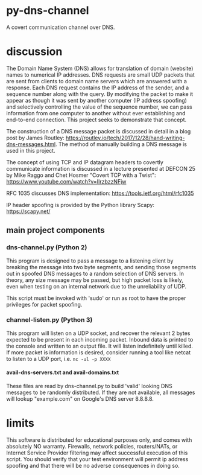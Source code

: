 # py-dns-channel

A covert communication channel over DNS.

# discussion

The Domain Name System (DNS) allows for translation of domain (website) names to numerical IP addresses.  DNS requests are small UDP packets that are sent from clients to domain name servers which are answered with a response.  Each DNS request contains the IP address of the sender, and a sequence number along with the query.  By modifying the packet to make it appear as though it was sent by another computer (IP address spoofing) and selectively controlling the value of the sequence number, we can pass information from one computer to another without ever establishing and end-to-end connection.  This project seeks to demonstrate that concept.  

The construction of a DNS message packet is discussed in detail in a blog post by James Routley: https://routley.io/tech/2017/12/28/hand-writing-dns-messages.html.  The method of manually building a DNS message is used in this project.  

The concept of using TCP and IP datagram headers to covertly communicate information is discussed in a lecture presented at DEFCON 25 by Mike Raggo and Chet Hosmer "Covert TCP with a Twist": https://www.youtube.com/watch?v=IIrzbzzNFjw  

RFC 1035 discusses DNS implementation: https://tools.ietf.org/html/rfc1035  

IP header spoofing is provided by the Python library Scapy: https://scapy.net/  

## main project components

### dns-channel.py (Python 2)

This program is designed to pass a message to a listening client by breaking the message into two byte segments, and sending those segments out in spoofed DNS messages to a random selection of DNS servers.  In theory, any size message may be passed, but high packet loss is likely, even when testing on an internal network due to the unreliability of UDP.  

This script must be invoked with 'sudo' or run as root to have the proper privileges for packet spoofing.  

### channel-listen.py (Python 3)

This program will listen on a UDP socket, and recover the relevant 2 bytes expected to be present in each incoming packet.  Inbound data is printed to the console and written to an output file.  It will listen indefinitely until killed.  If more packet is information is desired, consider running a tool like netcat to listen to a UDP port, i.e. `nc -ul -p XXXX`  

#### avail-dns-servers.txt and avail-domains.txt

These files are read by dns-channel.py to build 'valid' looking DNS messages to be randomly distributed.  If they are not available, all messages will lookup "example.com" on Google's DNS server 8.8.8.8.  

# limits

This software is distributed for educational purposes only, and comes with absolutely NO warranty. Firewalls, network policies, routers/NATs, or Internet Service Provider filtering may affect successful execution of this script.  You should verify that your test environment will permit ip address spoofing and that there will be no adverse consequences in doing so.  
